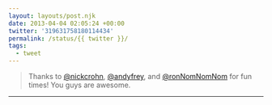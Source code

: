 ```yaml
---
layout: layouts/post.njk
date: 2013-04-04 02:05:24 +00:00
twitter: '319631758180114434'
permalink: /status/{{ twitter }}/
tags: 
  - tweet
---
```


> Thanks to [@nickcrohn](https://twitter.com/nickcrohn), [@andyfrey](https://twitter.com/andyfrey), and [@ronNomNomNom](https://twitter.com/ronNomNomNom) for fun times! You guys are awesome.

---

